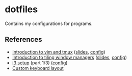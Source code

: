 # dotfiles
Contains my configurations for programs.

## References
- [Introduction to vim and tmux](https://www.youtube.com/watch?v=5r6yzFEXajQ) ([slides](https://github.com/nicknisi/vim-workshop), [config](https://github.com/nicknisi/dotfiles))
- [Introduction to tiling window managers](https://www.youtube.com/watch?v=Api6dFMlxAA) ([slides](http://files.project21.ch/LinuxDays-Public/16FS-Expert.pdf), [config](https://github.com/Jereviendrai/tiling_window_managers))
- [i3 setup](https://www.youtube.com/watch?v=j1I63wGcvU4) (part 1/3) ([config](https://github.com/alexbooker/dotfiles/tree/ubuntu))
- [Custom keyboard layout](http://askubuntu.com/questions/482678/how-to-add-a-new-keyboard-layout-custom-keyboard-layout-definition/483026#483026)
